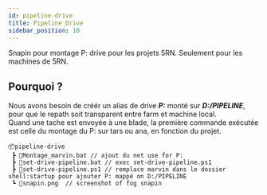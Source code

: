 ```yaml
---
id: pipeline-drive
title: Pipeline Drive
sidebar_position: 10
---
```


Snapin pour montage P: drive pour les projets 5RN.
Seulement pour les machines de 5RN.

## Pourquoi ?

Nous avons besoin de créér un alias de drive ***P:*** monté sur ***D:/PIPELINE***, pour que le repath soit transparent entre farm et machine local.<br/>
Quand une tache est envoyée à une blade, la première commande exécutée est celle du montage du P: sur tars ou ana, en fonction du projet.

```
📦pipeline-drive
 ┣ 📜Montage_marvin.bat // ajout du net use for P:
 ┣ 📜set-drive-pipeline.bat // exec set-drive-pipeline.ps1
 ┣ 📜set-drive-pipeline.ps1 // remplace marvin dans le dossier shell:startup pour ajouter P: mappé on D:/PIPELINE
 ┗ 📜snapin.png  // screenshot of fog snapin
```
